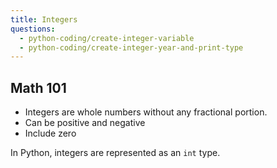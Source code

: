 ```yaml
---
title: Integers
questions:
  - python-coding/create-integer-variable
  - python-coding/create-integer-year-and-print-type
---
```


## Math 101

- Integers are whole numbers without any fractional portion.
- Can be positive and negative
- Include zero

In Python, integers are represented as an `int` type.

